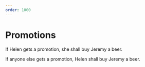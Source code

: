 ```yaml
---
order: 1000
---
```

# Promotions

If Helen gets a promotion, she shall buy Jeremy a beer.

If anyone else gets a promotion, Helen shall buy Jeremy a beer.
